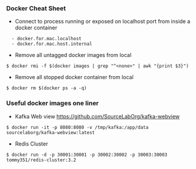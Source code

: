 ### Docker Cheat Sheet

- Connect to process running or exposed on localhost port from inside a docker container
```
  - docker.for.mac.localhost
  - docker.for.mac.host.internal
```

- Remove all untagged docker images from local
```
$ docker rmi -f $(docker images | grep "^<none>" | awk "{print $3}")
```

- Remove all stopped docker container from local
```
$ docker rm $(docker ps -a -q)
```

### Useful docker images one liner
- Kafka Web view https://github.com/SourceLabOrg/kafka-webview
```
$ docker run -it -p 8080:8080 -v /tmp/kafka:/app/data sourcelaborg/kafka-webview:latest
```

- Redis Cluster
```
$ docker run -d -p 30001:30001 -p 30002:30002 -p 30003:30003  tommy351/redis-cluster:3.2
```

